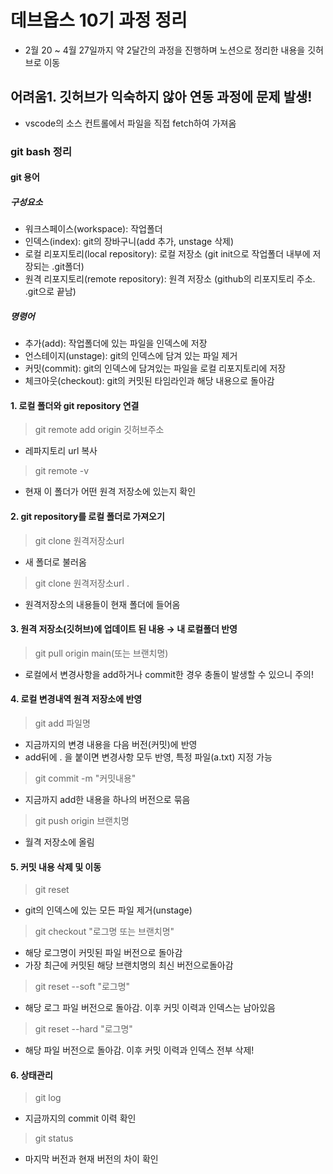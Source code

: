 # 데브옵스 10기 과정 정리
- 2월 20 ~ 4월 27일까지 약 2달간의 과정을 진행하며 노션으로 정리한 내용을 깃허브로 이동

## 어려움1. 깃허브가 익숙하지 않아 연동 과정에 문제 발생! 
- vscode의 소스 컨트롤에서 파일을 직접 fetch하여 가져옴

### git bash 정리

#### git 용어
##### 구성요소
- 워크스페이스(workspace): 작업폴더
- 인덱스(index): git의 장바구니(add 추가, unstage 삭제)
- 로컬 리포지토리(local repository): 로컬 저장소 (git init으로 작업폴더 내부에 저장되는 .git폴더)
- 원격 리포지토리(remote repository): 원격 저장소 (github의 리포지토리 주소. .git으로 끝남)

##### 명령어
- 추가(add): 작업폴더에 있는 파일을 인덱스에 저장
- 언스테이지(unstage): git의 인덱스에 담겨 있는 파일 제거
- 커밋(commit): git의 인덱스에 담겨있는 파일을 로컬 리포지토리에 저장
- 체크아웃(checkout): git의 커밋된 타임라인과 해당 내용으로 돌아감

#### 1. 로컬 폴더와 git repository 연결
> git remote add origin 깃허브주소
- 레파지토리 url 복사

> git remote -v
- 현재 이 폴더가 어떤 원격 저장소에 있는지 확인

#### 2. git repository를 로컬 폴더로 가져오기
> git clone 원격저장소url
- 새 폴더로 불러옴

> git clone 원격저장소url .
- 원격저장소의 내용들이 현재 폴더에 들어옴

#### 3. 원격 저장소(깃허브)에 업데이트 된 내용 → 내 로컬폴더 반영
> git pull origin main(또는 브랜치명)
- 로컬에서 변경사항을 add하거나 commit한 경우 충돌이 발생할 수 있으니 주의!

#### 4. 로컬 변경내역 원격 저장소에 반영
> git add 파일명
- 지금까지의 변경 내용을 다음 버전(커밋)에 반영
- add뒤에 . 을 붙이면 변경사항 모두 반영, 특정 파일(a.txt) 지정 가능

> git commit -m "커밋내용"
- 지금까지 add한 내용을 하나의 버전으로 묶음

> git push origin 브랜치명
- 월격 저장소에 올림

#### 5. 커밋 내용 삭제 및 이동
> git reset
- git의 인덱스에 있는 모든 파일 제거(unstage)

> git checkout "로그명 또는 브랜치명"
- 해당 로그명이 커밋된 파일 버전으로 돌아감
- 가장 최근에 커밋된 해당 브랜치명의 최신 버전으로돌아감

> git reset --soft "로그명"
- 해당 로그 파일 버전으로 돌아감. 이후 커밋 이력과 인덱스는 남아있음

> git reset --hard "로그명"
- 해당 파일 버전으로 돌아감. 이후 커밋 이력과 인덱스 전부 삭제!

#### 6. 상태관리
> git log
- 지금까지의 commit 이력 확인

> git status
- 마지막 버전과 현재 버전의 차이 확인
